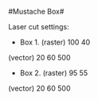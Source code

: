 #Mustache Box#

Laser cut settings: 
* Box 1.
(raster) 100
	 40

(vector) 20
	 60
	 500

* Box 2.
(raster) 95
	 55

(vector) 20
	 60
	 500

